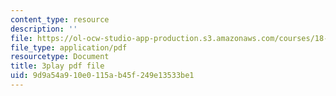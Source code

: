 ```yaml
---
content_type: resource
description: ''
file: https://ol-ocw-studio-app-production.s3.amazonaws.com/courses/18-01sc-single-variable-calculus-fall-2010/9d9a54a910e0115ab45f249e13533be1_eHJuAByQf5A.pdf
file_type: application/pdf
resourcetype: Document
title: 3play pdf file
uid: 9d9a54a9-10e0-115a-b45f-249e13533be1
---
```

